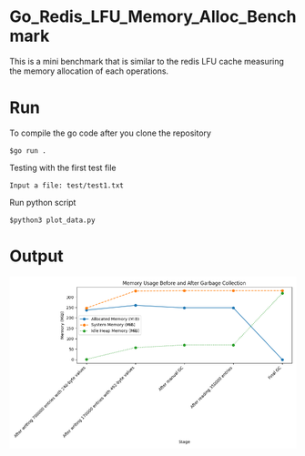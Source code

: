 # Go_Redis_LFU_Memory_Alloc_Benchmark
This is a mini benchmark that is similar to the redis LFU cache measuring the memory allocation of each operations.

# Run
To compile the go code after you clone the repository
```
$go run .
```
Testing with the first test file
```
Input a file: test/test1.txt
```
Run python script
```
$python3 plot_data.py
```
# Output
![alt text](https://github.com/RainSuds/Go_Redis_LFU_Memory_Alloc_Benchmark/blob/main/memory_usage_plot.png?raw=true)
